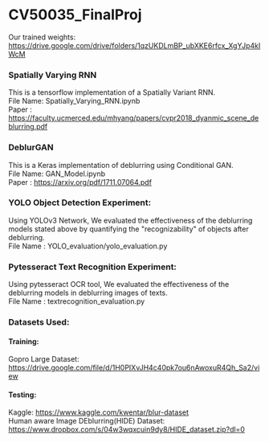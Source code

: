 # CV50035_FinalProj

Our trained weights: https://drive.google.com/drive/folders/1qzUKDLmBP_ubXKE6rfcx_XgYJp4kIWcM


### Spatially Varying RNN
This is a tensorflow implementation of a Spatially Variant RNN. </br>
File Name: Spatially_Varying_RNN.ipynb </br>
Paper : https://faculty.ucmerced.edu/mhyang/papers/cvpr2018_dyanmic_scene_deblurring.pdf </br>


### DeblurGAN
This is a Keras implementation of deblurring using Conditional GAN. </br>
File Name: GAN_Model.ipynb </br>
Paper : https://arxiv.org/pdf/1711.07064.pdf </br>

### YOLO Object Detection Experiment:
Using YOLOv3 Network, We evaluated the effectiveness of the deblurring models stated above by quantifying the "recognizability" of objects after deblurring. </br>
File Name : YOLO_evaluation/yolo_evaluation.py

### Pytesseract Text Recognition Experiment:
Using pytesseract OCR tool, We evaluated the effectiveness of the deblurring models in deblurring images of texts. </br>
File Name : textrecognition_evaluation.py </br>

### Datasets Used: 
#### Training: 
Gopro Large Dataset: https://drive.google.com/file/d/1H0PIXvJH4c40pk7ou6nAwoxuR4Qh_Sa2/view
#### Testing:
Kaggle: https://www.kaggle.com/kwentar/blur-dataset </br>
Human aware Image DEblurring(HIDE) Dataset: https://www.dropbox.com/s/04w3wqxcuin9dy8/HIDE_dataset.zip?dl=0

